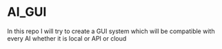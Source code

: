 # AI_GUI
In this repo I will try to create a GUI system which will be compatible with every AI whether it is local or API or cloud
